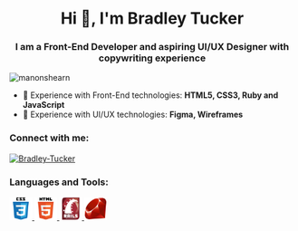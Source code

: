 <h1 align="center">Hi 👋, I'm Bradley Tucker</h1>
<h3 align="center">I am a Front-End Developer and aspiring UI/UX Designer with copywriting experience</h3>

<p align="left"> <img src="https://komarev.com/ghpvc/?username=manonshearn&label=Profile%20views&color=0e75b6&style=flat" alt="manonshearn" /> </p>

- 🌱 Experience with Front-End technologies: **HTML5, CSS3, Ruby and JavaScript** 
- 🌱 Experience with UI/UX technologies: **Figma, Wireframes**

<h3 align="left">Connect with me:</h3>
<p align="left">
<a href="[https://www.linkedin.com/in/bradley-tucker-b0a160132/]" target="blank"><img align="center" src="https://raw.githubusercontent.com/rahuldkjain/github-profile-readme-generator/master/src/images/icons/Social/linked-in-alt.svg" alt="Bradley-Tucker" height="30" width="40" /></a>
</p>

<h3 align="left">Languages and Tools:</h3>
<p align="left"> <a href="https://www.w3schools.com/css/" target="_blank" rel="noreferrer"> <img src="https://raw.githubusercontent.com/devicons/devicon/master/icons/css3/css3-original-wordmark.svg" alt="css3" width="40" height="40"/> </a> <a href="https://www.w3.org/html/" target="_blank" rel="noreferrer"> <img src="https://raw.githubusercontent.com/devicons/devicon/master/icons/html5/html5-original-wordmark.svg" alt="html5" width="40" height="40"/> </a> <a href="https://rubyonrails.org" target="_blank" rel="noreferrer"> <img src="https://raw.githubusercontent.com/devicons/devicon/master/icons/rails/rails-original-wordmark.svg" alt="rails" width="40" height="40"/> </a> <a href="https://www.ruby-lang.org/en/" target="_blank" rel="noreferrer"> <img src="https://raw.githubusercontent.com/devicons/devicon/master/icons/ruby/ruby-original.svg" alt="ruby" width="40" height="40"/> </a> </p>
